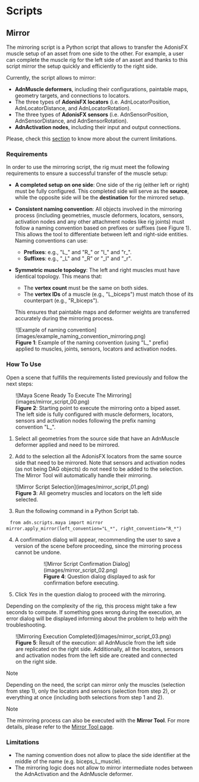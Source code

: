 # Scripts

## Mirror

The mirroring script is a Python script that allows to transfer the AdonisFX muscle setup of an asset from one side to the other. For example, a user can complete the muscle rig for the left side of an asset and thanks to this script mirror the setup quickly and efficiently to the right side. 

Currently, the script allows to mirror:

- **AdnMuscle deformers**, including their configurations, paintable maps, geometry targets, and connections to locators.​
- The three types of **AdonisFX locators** (i.e. AdnLocatorPosition, AdnLocatorDistance, and AdnLocatorRotation).
- The three types of **AdonisFX sensors** (i.e. AdnSensorPosition, AdnSensorDistance, and AdnSensorRotation).
- **AdnActivation nodes**, including their input and output connections.

Please, check this [section](#limitations) to know more about the current limitations.

### Requirements

In order to use the mirroring script, the rig must meet the following requirements to ensure a successful transfer of the muscle setup:

- **A completed setup on one side**: One side of the rig (either left or right) must be fully configured. This completed side will serve as the **source**, while the opposite side will be the **destination** for the mirrored setup.

- **Consistent naming convention**: All objects involved in the mirroring process (including geometries, muscle deformers, locators, sensors, activation nodes and any other attachment nodes like rig joints) must follow a naming convention based on prefixes or suffixes (see Figure 1). This allows the tool to differentiate between left and right-side entities. Naming conventions can use:
    - **Prefixes**: e.g., "L_" and "R_" or "l_" and "r_".
    - **Suffixes**: e.g., "_L" and "_R" or "_l" and "_r".

- **Symmetric muscle topology**: The left and right muscles must have identical topology. This means that:
    - The **vertex count** must be the same on both sides.
    - The **vertex IDs** of a muscle (e.g., "L_biceps") must match those of its counterpart (e.g., "R_biceps").

    This ensures that paintable maps and deformer weights are transferred accurately during the mirroring process.

<figure style="width:90%; margin-left:5%" markdown>
  ![Example of naming convention](images/example_naming_convention_mirroring.png)
  <figcaption><b>Figure 1</b>: Example of the naming convention (using "L_" prefix) applied to muscles, joints, sensors, locators and activation nodes.</figcaption>
</figure>

### How To Use

Open a scene that fulfills the requirements listed previously and follow the next steps:

<figure style="width:90%; margin-left:5%" markdown>
  ![Maya Scene Ready To Execute The Mirroring](images/mirror_script_00.png)
  <figcaption><b>Figure 2</b>: Starting point to execute the mirroring onto a biped asset. The left side is fully configured with muscle deformers, locators, sensors and activation nodes following the prefix naming convention "L_".</figcaption>
</figure>

1. Select all geometries from the source side that have an AdnMuscle deformer applied and need to be mirrored.

2. Add to the selection all the AdonisFX locators from the same source side that need to be mirrored. Note that sensors and activation nodes (as not being DAG objects) do not need to be added to the selection. The Mirror Tool will automatically handle their mirroring.

<figure style="width:90%; margin-left:5%" markdown>
  ![Mirror Script Selection](images/mirror_script_01.png)
  <figcaption><b>Figure 3</b>: All geometry muscles and locators on the left side selected.</figcaption>
</figure>

3. Run the following command in a Python Script tab.

<pre><code style="white-space: pre; margin: 20px 0; padding: 10px; box-sizing: border-box;">from adn.scripts.maya import mirror
mirror.apply_mirror(left_convention="L_*", right_convention="R_*")
</code></pre>

4. A confirmation dialog will appear, recommending the user to save a version of the scene before proceeding, since the mirroring process cannot be undone.

<figure style="width:60%; margin-left:20%" markdown>
  ![Mirror Script Confirmation Dialog](images/mirror_script_02.png)
  <figcaption><b>Figure 4</b>: Question dialog displayed to ask for confirmation before executing.</figcaption>
</figure>

5. Click *Yes* in the question dialog to proceed with the mirroring.

Depending on the complexity of the rig, this process might take a few seconds to compute. If something goes wrong during the execution, an error dialog will be displayed informing about the problem to help with the troubleshooting.

<figure style="width:90%; margin-left:5%" markdown>
  ![Mirroring Execution Completed](images/mirror_script_03.png)
  <figcaption><b>Figure 5</b>: Result of the execution: all AdnMuscle from the left side are replicated on the right side. Additionally, all the locators, sensors and activation nodes from the left side are created and connected on the right side.</figcaption>
</figure>

> [!NOTE]
> Depending on the need, the script can mirror only the muscles (selection from step 1), only the locators and sensors (selection from step 2), or everything at once (including both selections from step 1 and 2).

> [!NOTE]
> The mirroring process can also be executed with the **Mirror Tool**. For more details, please refer to the [Mirror Tool page](tools/mirror_tool).

### Limitations

- The naming convention does not allow to place the side identifier at the middle of the name (e.g. biceps_L_muscle).
- The mirroring logic does not allow to mirror intermediate nodes between the AdnActivation and the AdnMuscle deformer.

